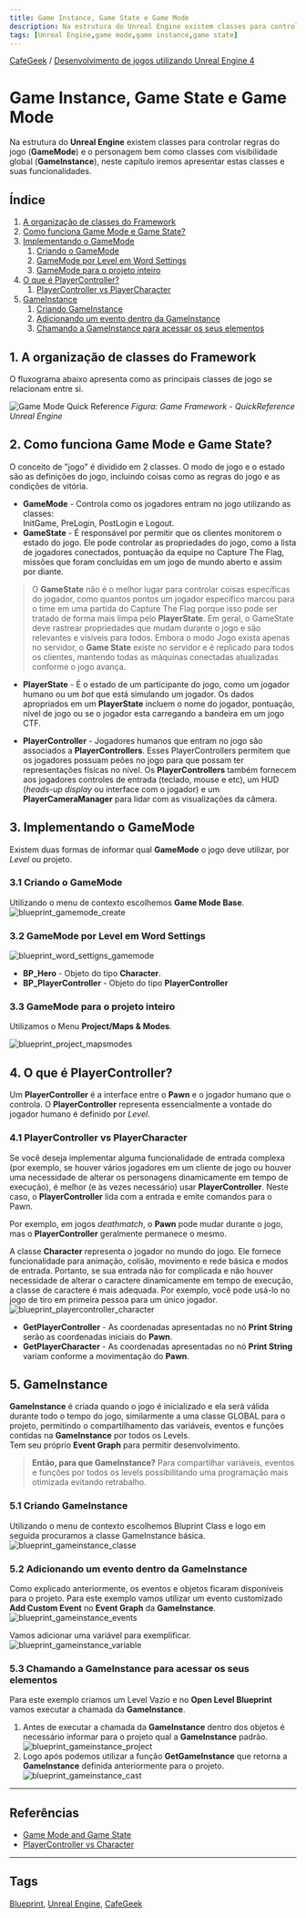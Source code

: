 ```yaml
---
title: Game Instance, Game State e Game Mode
description: Na estrutura do Unreal Engine existem classes para controlar regras do jogo (GameMode) e o personagem bem como classes com visibilidade global (GameInstance), neste capítulo iremos apresentar estas classes e suas funcionalidades.
tags: [Unreal Engine,game mode,game instance,game state]
---
```


[CafeGeek](https://myerco.github.io/CafeGeek)  / [Desenvolvimento de jogos utilizando Unreal Engine 4](https://myerco.github.io/CafeGeek/ue4_blueprint/index.html)

# Game Instance, Game State e Game Mode
Na estrutura do **Unreal Engine** existem classes para controlar regras do jogo (**GameMode**) e o personagem bem como classes com visibilidade global (**GameInstance**), neste capítulo iremos apresentar estas classes e suas funcionalidades.

## Índice
1. [A organização de classes do Framework](#1)
1. [Como funciona Game Mode e Game State?](#2)
1. [Implementando o GameMode](#3)
    1. [Criando o GameMode](#3.1)
    1. [GameMode por Level em Word Settings](#3.2)
    1. [GameMode para o projeto inteiro](#3.3)
1. [O que é PlayerController?](#4)
    1. [PlayerController vs PlayerCharacter](#4.1)
1. [GameInstance](#5)    
    1. [Criando GameInstance](#5.1)
    1. [Adicionando um evento dentro da GameInstance](#5.2)    
    1. [Chamando a GameInstance para acessar os seus elementos](#5.3)   

<a name="1"></a>
## 1. A organização de classes do Framework
O fluxograma abaixo apresenta como as principais classes de jogo se relacionam entre si.

![Game Mode Quick Reference](https://docs.unrealengine.com/Images/Gameplay/Framework/QuickReference/GameFramework.webp)
*Figura: Game Framework - QuickReference Unreal Engine*

<a name="2"></a>
## 2. Como funciona Game Mode e Game State?
O conceito de "jogo" é dividido em 2 classes. O modo de jogo e o estado são as definições do jogo, incluindo coisas como as regras do jogo e as condições de vitória.

- **GameMode** - Controla como os jogadores entram no jogo utilizando as classes:   
  InitGame, PreLogin, PostLogin e Logout.
- **GameState** - É responsável por permitir que os clientes monitorem o estado do jogo.  Ele pode controlar as propriedades do jogo, como a lista de jogadores conectados, pontuação da equipe no Capture The Flag, missões que foram concluídas em um jogo de mundo aberto e assim por diante.   

>O **GameState** não é o melhor lugar para controlar coisas específicas do jogador, como quantos pontos um jogador específico marcou para o time em uma partida do Capture The Flag porque isso pode ser tratado de forma mais limpa pelo **PlayerState**. Em geral, o GameState deve rastrear propriedades que mudam durante o jogo e são relevantes e visíveis para todos. Embora o modo Jogo exista apenas no servidor, o **Game State** existe no servidor e é replicado para todos os clientes, mantendo todas as máquinas conectadas atualizadas conforme o jogo avança.

- **PlayerState** - É o estado de um participante do jogo, como um jogador humano ou um *bot* que está simulando um jogador. Os dados apropriados em um **PlayerState** incluem o nome do jogador, pontuação, nível de jogo ou se o jogador esta carregando a bandeira em um jogo CTF.

- **PlayerController** -
Jogadores humanos que entram no jogo são associados a **PlayerControllers**. Esses PlayerControllers permitem que os jogadores possuam peões no jogo para que possam ter representações físicas no nível. Os **PlayerControllers** também fornecem aos jogadores controles de entrada (teclado, mouse e etc), um HUD (*heads-up display* ou interface com o jogador) e um **PlayerCameraManager** para lidar com as visualizações da câmera.

<a name="3"></a>
## 3. Implementando o GameMode
Existem duas formas de informar qual **GameMode** o jogo deve utilizar, por *Level* ou projeto.

<a name="3.1"></a>
### 3.1 Criando o GameMode
Utilizando o menu de contexto escolhemos **Game Mode Base**.
![blueprint_gamemode_create](imagens/gamemode/blueprint_gamemode_create.jpg)

<a name="3.2"></a>
### 3.2 GameMode por Level em Word Settings
 ![blueprint_word_settigns_gamemode](imagens/gamemode/blueprint_word_settigns_gamemode.jpg)
 - **BP_Hero** - Objeto do tipo **Character**.
 - **BP_PlayerController** - Objeto do tipo **PlayerController**

<a name="3.3"></a>
### 3.3 GameMode para o projeto inteiro
Utilizamos o Menu **Project/Maps & Modes**.     

![blueprint_project_mapsmodes](imagens/gamemode/blueprint_project_mapsmodes.jpg)

<a name="4"></a>
## 4. O que é PlayerController?
Um **PlayerController** é a interface entre o **Pawn** e o jogador humano que o controla. O **PlayerController** representa essencialmente a vontade do jogador humano é definido por *Level*.

<a name="4.1"></a>
### 4.1 PlayerController vs  PlayerCharacter
Se você deseja implementar alguma funcionalidade de entrada complexa (por exemplo, se houver vários jogadores em um cliente de jogo ou houver uma necessidade de alterar os personagens dinamicamente em tempo de execução), é melhor (e às vezes necessário) usar **PlayerController**. Neste caso, o **PlayerController** lida com a entrada e emite comandos para o Pawn.

Por exemplo, em jogos *deathmatch*, o **Pawn** pode mudar durante o jogo, mas o **PlayerController** geralmente permanece o mesmo.

A classe **Character** representa o jogador no mundo do jogo. Ele fornece funcionalidade para animação, colisão, movimento e rede básica e modos de entrada. Portanto, se sua entrada não for complicada e não houver necessidade de alterar o caractere dinamicamente em tempo de execução, a classe de caractere é mais adequada. Por exemplo, você pode usá-lo no jogo de tiro em primeira pessoa para um único jogador.     
![blueprint_playercontroller_character](imagens/gamemode/blueprint_playercontroller_character.jpg)
- **GetPlayerController** - As coordenadas apresentadas no nó **Print String** serão as coordenadas iniciais do **Pawn**.
- **GetPlayerCharacter** - As coordenadas apresentadas no nó **Print String** variam conforme a movimentação do **Pawn**.

<a name="5"></a>
## 5. GameInstance
**GameInstance** é criada quando o jogo é inicializado e ela será válida durante todo o tempo do jogo, similarmente a uma classe GLOBAL para o projeto, permitindo o compartilhamento das variáveis, eventos e funções contidas na **GameInstance** por todos os Levels.   
Tem seu próprio **Event Graph** para permitir desenvolvimento.  

>**Então, para que GameInstance?**
>Para compartilhar variáveis, eventos e funções por todos os levels possibilitando uma programação mais otimizada evitando retrabalho.

<a name="5.1"></a>
### 5.1 Criando GameInstance
Utilizando o menu de contexto escolhemos Bluprint Class e logo em seguida procuramos a classe GameInstance básica.   
![blueprint_gameinstance_classe](imagens/gamemode/blueprint_gameinstance_classe.jpg)

<a name="5.2"></a>
### 5.2 Adicionando um evento dentro da GameInstance
Como explicado anteriormente, os eventos e objetos ficaram disponíveis para o projeto. Para este exemplo vamos utilizar um evento customizado **Add Custom Event** no **Event Graph** da **GameInstance**.    
![blueprint_gameinstance_events](imagens/gamemode/blueprint_gameinstance_events.jpg)

Vamos adicionar uma variável para exemplificar.   
![blueprint_gameinstance_variable](imagens/gamemode/blueprint_gameinstance_variable.jpg)

<a name="53"></a>
### 5.3 Chamando a GameInstance para acessar os seus elementos
Para este exemplo criamos um Level Vazio e no **Open Level Blueprint** vamos executar a chamada da **GameInstance**.

1. Antes de executar a chamada da **GameInstance** dentro dos objetos é necessário informar para o projeto qual a **GameInstance** padrão.        
![blueprint_gameinstance_project](imagens/gamemode/blueprint_gameinstance_project.jpg)
1. Logo após podemos utilizar a função **GetGameInstance** que retorna a **GameInstance** definida anteriormente para o projeto.   
![blueprint_gameinstance_cast](imagens/gamemode/blueprint_gameinstance_cast.jpg)


***
## Referências
- [Game Mode and Game State](https://docs.unrealengine.com/en-US/InteractiveExperiences/Framework/GameMode/index.html)
- [PlayerController vs Character](https://answers.unrealengine.com/questions/216113/playercontroller-vs-character.html)

***
## Tags
[Blueprint](https://myerco.github.io/CafeGeek/ue4_blueprint/blueprint.html), [Unreal Engine](https://myerco.github.io/CafeGeek/ue4_blueprint/index.html), [CafeGeek](https://myerco.github.io/CafeGeek/)

